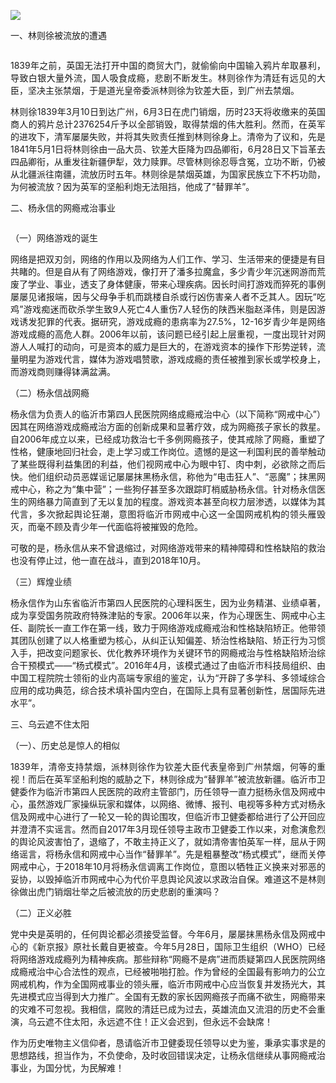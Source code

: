 <p><img src="https://github.com/ZjzMisaka/iaders/tree/master/img/2019/11/3a478-007boTUYly1g65a1ie01fj30u00i0782.jpg"><span id="more-8387"></span></p>
<p align="justify">一、林则徐被流放的遭遇</p>
<p class="picbox"><img src="https://github.com/ZjzMisaka/iaders/tree/master/img/2019/11/ef051-007boTUYly1g65a1imogmj30hs0bt3z0.jpg" alt=""></p>
<p align="justify">1839年之前，英国无法打开中国的商贸大门，就偷偷向中国输入鸦片牟取暴利，导致白银大量外流，国人吸食成瘾，悲剧不断发生。林则徐作为清廷有远见的大臣，坚决主张禁烟，于是道光皇帝委派林则徐为钦差大臣，到广州去禁烟。</p>
<p align="justify">林则徐1839年3月10日到达广州，6月3日在虎门销烟，历时23天将收缴来的英国商人的鸦片总计2376254斤予以全部销毁，取得禁烟的伟大胜利。然而，在英军的进攻下，清军屡屡失败，并将其失败责任推到林则徐身上。清帝为了议和，先是1841年5月1日将林则徐由一品大员、钦差大臣降为四品卿衔，6月28日又下旨革去四品卿衔，从重发往新疆伊犁，效力赎罪。尽管林则徐忍辱含冤，立功不断，仍被从北疆派往南疆，流放历时五年。林则徐是禁烟英雄，为国家民族立下不朽功勋，为何被流放？因为英军的坚船利炮无法阻挡，他成了“替罪羊”。</p>
<p align="justify">二、杨永信的网瘾戒治事业</p>
<p class="picbox"><img src="https://github.com/ZjzMisaka/iaders/tree/master/img/2019/11/63453-007boTUYly1g65a1iyy33j30ci0m8abn.jpg" alt=""></p>
<p align="justify">（一）网络游戏的诞生</p>
<p align="justify">网络是把双刃剑，网络的作用以及网络为人们工作、学习、生活带来的便捷是有目共睹的。但是自从有了网络游戏，像打开了潘多拉魔盒，多少青少年沉迷网游而荒废了学业、事业，透支了身体健康，带来心理疾病。因长时间打游戏而猝死的事例屡屡见诸报端，因与父母争手机而跳楼自杀或行凶伤害亲人者不乏其人。因玩“吃鸡”游戏痴迷而砍杀学生致9人死亡4人重伤7人轻伤的陕西米脂赵泽伟，则是因游戏诱发犯罪的代表。据研究，游戏成瘾的患病率为27.5%，12-16岁青少年是网络游戏成瘾的高危人群。2006年以前，该问题已经引起上层重视，一度出现针对网游人人喊打的动向，可是资本的威力是巨大的，在游戏资本的操作下形势逆转，流量明星为游戏代言，媒体为游戏唱赞歌，游戏成瘾的责任被推到家长或学校身上，而游戏商则赚得钵满盆满。</p>
<p align="justify">（二）杨永信战网瘾</p>
<p align="justify">杨永信为负责人的临沂市第四人民医院网络成瘾戒治中心（以下简称“网戒中心”）因其在网络游戏成瘾戒治方面的创新成果和显著疗效，成为网瘾孩子家长的救星。自2006年成立以来，已经成功救治七千多例网瘾孩子，使其戒除了网瘾，重塑了性格，健康地回归社会，走上学习或工作岗位。遗憾的是这一利国利民的善举触动了某些既得利益集团的利益，他们视网戒中心为眼中钉、肉中刺，必欲除之而后快。他们组织动员恶媒谣记屡屡抹黑杨永信，称他为“电击狂人”、“恶魔”；抹黑网戒中心，称之为“集中营”；一些狗仔甚至多次跟踪盯梢威胁杨永信。针对杨永信医生的网络暴力简直到了无以复加的程度。游戏资本甚至向权力层渗透，以媒体为其代言，多次掀起舆论狂潮，意图将临沂市网戒中心这一全国网戒机构的领头雁毁灭，而毫不顾及青少年一代面临将被摧毁的危险。</p>
<p align="justify">可敬的是，杨永信从来不曾退缩过，对网络游戏带来的精神障碍和性格缺陷的救治也没有停止过，他一直在战斗，直到2018年10月。</p>
<p align="justify">（三）辉煌业绩</p>
<p align="justify">杨永信作为山东省临沂市第四人民医院的心理科医生，因为业务精湛、业绩卓著，成为享受国务院政府特殊津贴的专家。2006年以来，作为心理医生、网戒中心主任、副院长一直工作在第一线，致力于网络游戏成瘾戒治和性格缺陷矫正。他带领其团队创建了以人格重塑为核心，从纠正认知偏差、矫治性格缺陷、矫正行为习惯入手，把改变问题家长、优化教养环境作为关键环节的网瘾戒治与性格缺陷矫治综合干预模式——“杨式模式”。2016年4月，该模式通过了由临沂市科技局组织、由中国工程院院士领衔的业内高端专家组的鉴定，认为“开辟了多学科、多领域综合应用的成功典范，综合技术填补国内空白，在国际上具有显著创新性，居国际先进水平”。</p>
<p align="justify">三、乌云遮不住太阳</p>
<p align="justify">（一）、历史总是惊人的相似</p>
<p align="justify">1839年，清帝支持禁烟，派林则徐作为钦差大臣代表皇帝到广州禁烟，何等的重视！而后在英军坚船利炮的威胁之下，林则徐成为“替罪羊”被流放新疆。临沂市卫健委作为临沂市第四人民医院的政府主管部门，历任领导一直力挺杨永信及网戒中心，虽然游戏厂家操纵玩家和媒体，以网络、微博、报刊、电视等多种方式对杨永信及网戒中心进行了一轮又一轮的舆论围攻，但临沂市卫健委都给进行了公开回应并澄清不实谣言。然而自2017年3月现任领导主政市卫健委工作以来，对愈演愈烈的舆论风波害怕了，退缩了，不敢主持正义了，就如清帝害怕英军一样，屈从于网络谣言，将杨永信和网戒中心当作“替罪羊”。先是粗暴整改“杨式模式”，继而关停网戒中心，于2018年10月将杨永信调离工作岗位，意图以牺牲正义换来对邪恶的妥协，以毁掉临沂市网戒中心为代价平息舆论风波以求政治自保。难道这不是林则徐做出虎门销烟壮举之后被流放的历史悲剧的重演吗？</p>
<p align="justify">（二）正义必胜</p>
<p align="justify">党中央是英明的，任何舆论都必须接受监督。今年6月，屡屡抹黑杨永信及网戒中心的《新京报》原社长戴自更被查。今年5月28日，国际卫生组织（WHO）已经将网络游戏成瘾列为精神疾病。那些辩称“网瘾不是病”进而质疑第四人民医院网络成瘾戒治中心合法性的观点，已经被啪啪打脸。作为曾经的全国最有影响力的公立网戒机构，作为全国网戒事业的领头雁，临沂市网戒中心应当恢复并发扬光大，其先进模式应当得到大力推广。全国有无数的家长因网瘾孩子而痛不欲生，网瘾带来的灾难不可忽视。我相信，腐败的清廷已成为过去，英雄流血又流泪的历史不会重演，乌云遮不住太阳，永远遮不住！正义会迟到，但永远不会缺席！</p>
<p align="justify">作为历史唯物主义信仰者，恳请临沂市卫健委现任领导以史为鉴，秉承实事求是的思想路线，担当作为，不负使命，及时收回错误决定，让杨永信继续从事网瘾戒治事业，为国分忧，为民解难！​​​​</p>